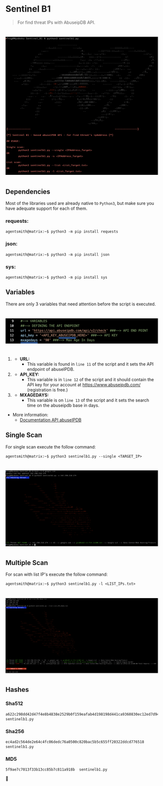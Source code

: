 # Sentinel B1  
> For find threat IPs with AbuseipDB API.   
#  
[![Banner](img/banner.png)](https://matrix.fandom.com/wiki/Sentinel)  
#   
## Dependencies   
Most of the libraries used are already native to ```Python3```, but make sure you have adequate support for each of them.  
### **requests:**   
```python3
agentsmith@matrix:~$ python3 -m pip install requests
```
### **json:**   
```python3
agentsmith@matrix:~$ python3 -m pip install json
```
### **sys:**   
```python3
agentsmith@matrix:~$ python3 -m pip install sys
```   
## Variables   
There are only 3 variables that need attention before the script is executed.  
#   
[![Variables](img/vars.png)](https://www.abuseipdb.com/check/142.250.218.74)  
#   
1. * **URL:**  
     - This variable is found in ```line 11``` of the script and it sets the API endpoint of abuseIPDB.   
2. * **API_KEY:**  
     - This variable is in ```line 12``` of the script and it should contain the API key for your account at https://www.abuseipdb.com/ (registration is free.)   
3. * **MXAGEDAYS:**
     - This variable is on ```line 13``` of the script and it sets the search time on the abuseipdb base in days.  

* More information:  
  - [Documentation API abuseIPDB](https://docs.abuseipdb.com/?python#introduction "Click here")  
## Single Scan  
For single scan execute the follow command:  
```python3
agentsmith@matrix:~$ python3 sentinelb1.py --single <TARGET_IP>
``` 
#   
[![SingleScan](img/00.png)](https://www.abuseipdb.com/check/142.250.218.74)   
#  
## Multiple Scan  
For scan with list IP's execute the follow command:  
```python3
agentsmith@matrix:~$ python3 sentinelb1.py -l <LIST_IPs.txt>
``` 
#   
[![MultipleScan](img/01.png)](https://www.abuseipdb.com/)   
#  
## Hashes
### Sha512     
```
a622c298dd42d47f4e8b4838e2529b0f159eafab4d198198d441ca9360830ec12ed7d942abb1e04f82efa9e3ae67edefd54463a2ba9477cea2a4e214f425db99  sentinelb1.py
````
### Sha256     
```
ec4ad2c564de2e64c4fc06dedc76a0500c820bac5b5c655ff20322ddcd776518  sentinelb1.py
```
### MD5     
```
5f9ae7c7013f33b13cc85b7c811a918b  sentinelb1.py
```
:frog: